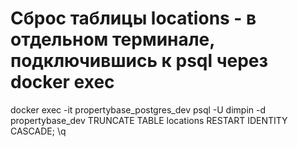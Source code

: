 # Сброс таблицы locations - в отдельном терминале, подключившись к psql через docker exec
docker exec -it propertybase_postgres_dev psql -U dimpin -d propertybase_dev
TRUNCATE TABLE locations RESTART IDENTITY CASCADE;
\q